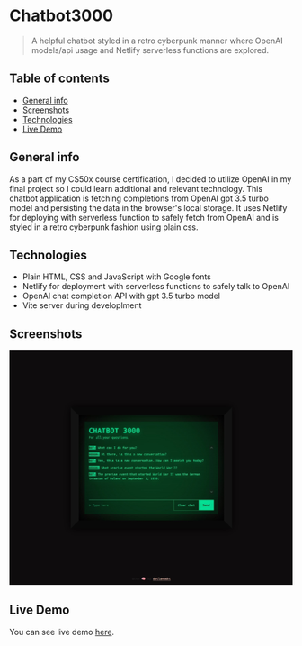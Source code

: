 # Chatbot3000
> A helpful chatbot styled in a retro cyberpunk manner where OpenAI models/api usage and Netlify serverless functions are explored.

## Table of contents
* [General info](#general-info)
* [Screenshots](#screenshots)
* [Technologies](#screenshots)
* [Live Demo](#live-demo)

## General info
As a part of my CS50x course certification, I decided to utilize OpenAI in my final project so I could learn additional and relevant technology. This chatbot application is fetching completions from OpenAI gpt 3.5 turbo model and persisting the data in the browser's local storage. It uses Netlify for deploying with serverless function to safely fetch from OpenAI and is styled in a retro cyberpunk fashion using plain css.

## Technologies
* Plain HTML, CSS and JavaScript with Google fonts
* Netlify for deployment with serverless functions to safely talk to OpenAI
* OpenAI chat completion API with gpt 3.5 turbo model
* Vite server during developlment 

## Screenshots
![Example screenshot](images/screenshot.jpg)

## Live Demo
You can see live demo [here](https://jade-sopapillas-3043f2.netlify.app/).